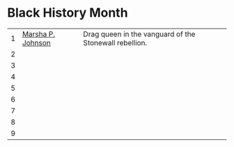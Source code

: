 # Black History Month

|  |                                   |                                                                   |
|--|-----------------------------------|-------------------------------------------------------------------|
| 1| [Marsha P. Johnson](2025/01.md)   | Drag queen in the vanguard of the Stonewall rebellion.            |
| 2| [](2025/02) ||
| 3| [](2025/03) ||
| 4| [](2025/04) ||
| 5| [](2025/05) ||
| 6| [](2025/06) ||
| 7| [](2025/07) ||
| 8| [](2025/08) ||
| 9| [](2025/09) ||
